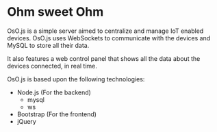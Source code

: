# Ohm sweet Ohm
OsO.js is a simple server aimed to centralize and manage IoT enabled devices.
OsO.js uses WebSockets to communicate with the devices and MySQL to store all their data.

It also features a web control panel that shows all the data about the devices connected, in real time.

OsO.js is based upon the following technologies:
* Node.js (For the backend)
  * mysql
  * ws
* Bootstrap (For the frontend)
* jQuery
